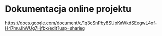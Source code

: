 # Dokumentacja online projektu

https://docs.google.com/document/d/1q3cSnPby8SUpKnWkdSEegwL4xf-H47muJhWUg7Hjfbk/edit?usp=sharing

